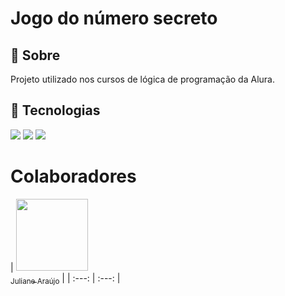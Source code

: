 <h1>Jogo do número secreto</h1>

<h2>🔖 Sobre</h2>
<p>Projeto utilizado nos cursos de lógica de programação da Alura.</p>

## 🚀 Tecnologias

<div>
  <img src="https://img.shields.io/badge/HTML-239120?style=for-the-badge&logo=html5&logoColor=white">
  <img src="https://img.shields.io/badge/CSS-239120?&style=for-the-badge&logo=css3&logoColor=white">
  <img src="https://img.shields.io/badge/JavaScript-F7DF1E?style=for-the-badge&logo=javascript&logoColor=black">
</div>

# Colaboradores
| [<img loading="lazy" src="https://github.com/juliane-DevArj/sorteador-numeros/issues/1#issue-2626993003" width=115><br><sub>Juliane Araújo</sub>](https://github.com/juliane-DevArj) | 
| :---: | :---: |
